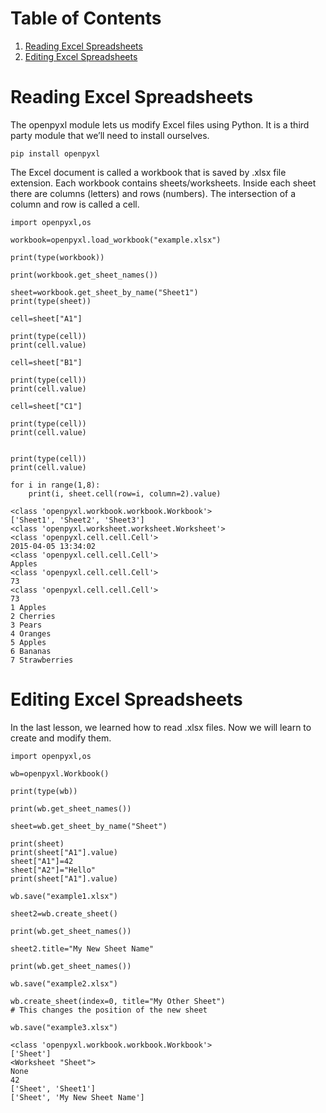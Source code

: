 
# Table of Contents

1.  [Reading Excel Spreadsheets](#org064ece8)
2.  [Editing Excel Spreadsheets](#org66c1f13)



<a id="org064ece8"></a>

# Reading Excel Spreadsheets

The openpyxl module lets us modify Excel files using Python. It is a third party module that we&rsquo;ll need to install ourselves.

    pip install openpyxl

The Excel document is called a workbook that is saved by .xlsx file extension. Each workbook contains sheets/worksheets. Inside each sheet there are columns (letters) and rows (numbers). The intersection of a column and row is called a cell.

    
    import openpyxl,os
    
    workbook=openpyxl.load_workbook("example.xlsx")
    
    print(type(workbook))
    
    print(workbook.get_sheet_names())
    
    sheet=workbook.get_sheet_by_name("Sheet1")
    print(type(sheet))
    
    cell=sheet["A1"]
    
    print(type(cell))
    print(cell.value)
    
    cell=sheet["B1"]
    
    print(type(cell))
    print(cell.value)
    
    cell=sheet["C1"]
    
    print(type(cell))
    print(cell.value)
    
    
    print(type(cell))
    print(cell.value)
    
    for i in range(1,8):
        print(i, sheet.cell(row=i, column=2).value)

    <class 'openpyxl.workbook.workbook.Workbook'>
    ['Sheet1', 'Sheet2', 'Sheet3']
    <class 'openpyxl.worksheet.worksheet.Worksheet'>
    <class 'openpyxl.cell.cell.Cell'>
    2015-04-05 13:34:02
    <class 'openpyxl.cell.cell.Cell'>
    Apples
    <class 'openpyxl.cell.cell.Cell'>
    73
    <class 'openpyxl.cell.cell.Cell'>
    73
    1 Apples
    2 Cherries
    3 Pears
    4 Oranges
    5 Apples
    6 Bananas
    7 Strawberries


<a id="org66c1f13"></a>

# Editing Excel Spreadsheets

In the last lesson, we learned how to read .xlsx files. Now we will learn to create and modify them.

    
    import openpyxl,os
    
    wb=openpyxl.Workbook()
    
    print(type(wb))
    
    print(wb.get_sheet_names())
    
    sheet=wb.get_sheet_by_name("Sheet")
    
    print(sheet)
    print(sheet["A1"].value)
    sheet["A1"]=42
    sheet["A2"]="Hello"
    print(sheet["A1"].value)
    
    wb.save("example1.xlsx")
    
    sheet2=wb.create_sheet()
    
    print(wb.get_sheet_names())
    
    sheet2.title="My New Sheet Name"
    
    print(wb.get_sheet_names())
    
    wb.save("example2.xlsx")
    
    wb.create_sheet(index=0, title="My Other Sheet")
    # This changes the position of the new sheet
    
    wb.save("example3.xlsx")

    <class 'openpyxl.workbook.workbook.Workbook'>
    ['Sheet']
    <Worksheet "Sheet">
    None
    42
    ['Sheet', 'Sheet1']
    ['Sheet', 'My New Sheet Name']


